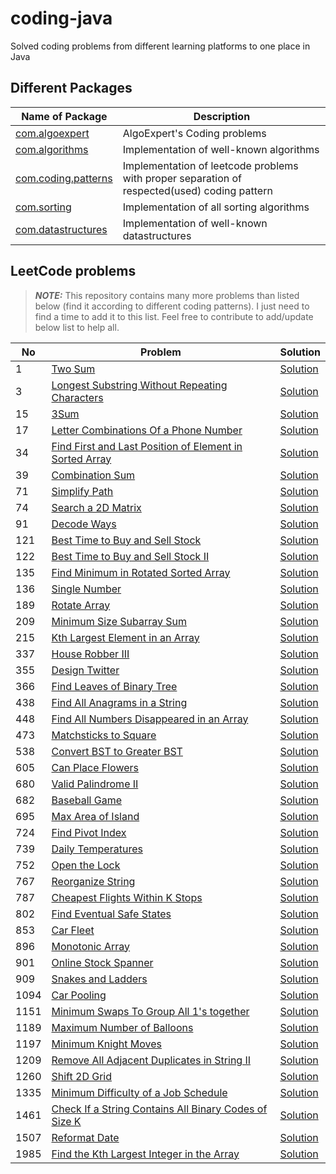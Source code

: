 # coding-java
Solved coding problems from different learning platforms to one place in Java

## Different Packages
| Name of Package | Description |
| ----------------| ----------- |
| [com.algoexpert](https://github.com/ndesai15/coding-java/tree/master/src/com/algoexpert) | AlgoExpert's Coding problems |
| [com.algorithms](https://github.com/ndesai15/coding-java/tree/master/src/com/algorithms) | Implementation of well-known algorithms |
| [com.coding.patterns](https://github.com/ndesai15/coding-java/tree/master/src/com/coding/patterns) | Implementation of leetcode problems with proper separation of respected(used) coding pattern |
| [com.sorting](https://github.com/ndesai15/coding-java/tree/master/src/com/sorting) | Implementation of all sorting algorithms |
| [com.datastructures](https://github.com/ndesai15/coding-java/tree/master/src/com/datastructures) | Implementation of well-known datastructures |

## LeetCode problems
> **_NOTE:_**  This repository contains many more problems than listed below (find it according to different coding patterns). I just need to find a time to add it to this list. Feel free to contribute to add/update below list to help all.

| No | Problem | Solution |
| --- | ------ | -------- | 
| 1 | [Two Sum](https://leetcode.com/problems/two-sum/) | [Solution](https://github.com/ndesai15/coding-java/blob/master/src/com/coding/patterns/basicprogramming/TwoSum.java)
| 3 | [Longest Substring Without Repeating Characters](https://leetcode.com/problems/longest-substring-without-repeating-characters/) | [Solution](https://github.com/ndesai15/coding-java/blob/master/src/com/coding/patterns/slidingWindow/LongestSubStringWithOutRepeatingCharacters.java)
| 15 | [3Sum](https://leetcode.com/problems/3sum/) | [Solution](https://github.com/ndesai15/coding-java/blob/master/src/com/coding/patterns/twoPointers/TripletSumToZero.java)
| 17 | [Letter Combinations Of a Phone Number](https://leetcode.com/problems/letter-combinations-of-a-phone-number/) | [Solution](https://github.com/ndesai15/coding-java/blob/master/src/com/coding/patterns/backtracking/LetterCombinations.java)
| 34 | [Find First and Last Position of Element in Sorted Array](https://leetcode.com/problems/find-first-and-last-position-of-element-in-sorted-array/) | [Solution](https://github.com/ndesai15/coding-java/tree/master/src/com/coding/patterns/binarysearch/SearchRange.java)
| 39 | [Combination Sum](https://leetcode.com/problems/combination-sum/) | [Solution](https://github.com/ndesai15/coding-java/blob/master/src/com/coding/patterns/backtracking/CombinationSum.java)
| 71 | [Simplify Path](https://leetcode.com/problems/simplify-path/) | [Solution](https://github.com/ndesai15/coding-java/blob/master/src/com/coding/patterns/strings/SimplifyPath.java)
| 74 | [Search a 2D Matrix](https://leetcode.com/problems/search-a-2d-matrix/) |[Solution](https://github.com/ndesai15/coding-java/tree/master/src/com/coding/patterns/binarysearch/SearchIn2DMatrix.java)
| 91 | [Decode Ways](https://leetcode.com/problems/decode-ways/) | [Solution](https://github.com/ndesai15/coding-java/blob/master/src/com/coding/patterns/backtracking/DecodeWays.java)
| 121 | [Best Time to Buy and Sell Stock](https://leetcode.com/problems/best-time-to-buy-and-sell-stock/) | [Solution](https://github.com/ndesai15/coding-java/blob/master/src/com/coding/patterns/basicprogramming/BestTimeToBuySellStock.java)
| 122 | [Best Time to Buy and Sell Stock II](https://leetcode.com/problems/best-time-to-buy-and-sell-stock-ii/) | [Solution](https://github.com/ndesai15/coding-java/blob/master/src/com/coding/patterns/basicprogramming/BestTimeToBuySellStocksII.java)
| 135 | [Find Minimum in Rotated Sorted Array](https://leetcode.com/problems/find-minimum-in-rotated-sorted-array/) | [Solution](https://github.com/ndesai15/coding-java/blob/master/src/com/coding/patterns/binarysearch/SearchInRotatedSortedArray.java)
| 136 | [Single Number](https://leetcode.com/problems/single-number/) | [Solution](https://github.com/ndesai15/coding-java/blob/master/src/com/coding/patterns/bitwiseXOR/SingleNumberXOR.java)
| 189 | [Rotate Array](https://leetcode.com/problems/rotate-array/) | [Solution](https://github.com/ndesai15/coding-java/blob/master/src/com/coding/patterns/inplace/arrayInPlace/RotateArrays.java)
| 209 | [Minimum Size Subarray Sum](https://leetcode.com/problems/minimum-size-subarray-sum/) | [Solution](https://github.com/ndesai15/coding-java/blob/master/src/com/coding/patterns/slidingWindow/MinSizeSubArraySum.java)
| 215 | [Kth Largest Element in an Array](https://leetcode.com/problems/kth-largest-element-in-an-array/) | [Solution](https://github.com/ndesai15/coding-java/blob/master/src/com/coding/patterns/binarysearch/KThLargestElement.java)
| 337 | [House Robber III](https://leetcode.com/problems/house-robber-iii/) | [Solution](https://github.com/ndesai15/coding-java/blob/master/src/com/coding/patterns/dfs/HouseRobberIII.java)
| 355 | [Design Twitter](https://leetcode.com/problems/design-twitter/) | [Solution](https://github.com/ndesai15/coding-java/blob/master/src/com/coding/patterns/designs/DesignTwitter.java)
| 366 | [Find Leaves of Binary Tree](https://leetcode.com/problems/find-leaves-of-binary-tree/) | [Solution](https://github.com/ndesai15/coding-java/blob/master/src/com/coding/patterns/dfs/RemoveLeavesOfTree.java)
| 438 | [Find All Anagrams in a String](https://leetcode.com/problems/find-all-anagrams-in-a-string/) | [Solution](https://github.com/ndesai15/coding-java/blob/master/src/com/coding/patterns/slidingWindow/StringAnagrams.java)
| 448 | [Find All Numbers Disappeared in an Array](https://leetcode.com/problems/find-all-numbers-disappeared-in-an-array/) | [Solution](https://github.com/ndesai15/coding-java/blob/master/src/com/coding/patterns/arrays/FindNumbersDisappeared.java)
| 473 | [Matchsticks to Square](https://leetcode.com/problems/matchsticks-to-square/) | [Solution](https://github.com/ndesai15/coding-java/blob/master/src/com/coding/patterns/backtracking/MatchStick.java)
| 538 | [Convert BST to Greater BST](https://leetcode.com/problems/convert-bst-to-greater-tree/) | [Solution](https://github.com/ndesai15/coding-java/blob/master/src/com/coding/patterns/dfs/GreaterBST.java)
| 605 | [Can Place Flowers](https://leetcode.com/problems/can-place-flowers/) | [Solution](https://github.com/ndesai15/coding-java/blob/master/src/com/coding/patterns/arrays/CanPlaceFlowers.java)
| 680 | [Valid Palindrome II](https://leetcode.com/problems/valid-palindrome-ii/) | [Solution](https://github.com/ndesai15/coding-java/blob/master/src/com/coding/patterns/basicprogramming/ValidPalindromeII.java)
| 682 | [Baseball Game](https://leetcode.com/problems/baseball-game/) | [Solution](https://github.com/ndesai15/coding-java/blob/master/src/com/coding/patterns/stacks/BaseBallGame.java)
| 695 | [Max Area of Island](https://leetcode.com/problems/max-area-of-island/) | [Solution](https://github.com/ndesai15/coding-java/blob/master/src/com/coding/patterns/dfs/MaxAreaofIsland.java)
| 724 | [Find Pivot Index](https://leetcode.com/problems/find-pivot-index/) | [Solution](https://github.com/ndesai15/coding-java/blob/master/src/com/coding/patterns/arrays/PivotIndexFinder.java)
| 739 | [Daily Temperatures](https://leetcode.com/problems/daily-temperatures/) | [Solution](https://github.com/ndesai15/coding-java/blob/master/src/com/coding/patterns/datastructures/stacks/DailyTemperatures.java)
| 752 | [Open the Lock](https://leetcode.com/problems/open-the-lock/) | [Solution](https://github.com/ndesai15/coding-java/blob/master/src/com/coding/patterns/bfs/OpenLock.java)
| 767 | [Reorganize String](https://leetcode.com/problems/reorganize-string/) | [Solution](https://github.com/ndesai15/coding-java/blob/master/src/com/coding/patterns/heap/ReOrganizeString.java)
| 787 | [Cheapest Flights Within K Stops](https://leetcode.com/problems/cheapest-flights-within-k-stops/) | [Solution](https://github.com/ndesai15/coding-java/blob/master/src/com/algorithms/CheapestFlightsWithinKStops.java)
| 802 | [Find Eventual Safe States](https://leetcode.com/problems/find-eventual-safe-states/) | [Solution]()
| 853 | [Car Fleet](https://leetcode.com/problems/car-fleet/) | [Solution]()
| 896 | [Monotonic Array](https://leetcode.com/problems/monotonic-array/) | [Solution](https://github.com/ndesai15/coding-java/blob/master/src/com/coding/patterns/arrays/MonotonicArray.java)
| 901 | [Online Stock Spanner](https://leetcode.com/problems/online-stock-span/) | [Solution](https://github.com/ndesai15/coding-java/blob/master/src/com/coding/patterns/datastructures/stacks/StockSpanner.java)
| 909 | [Snakes and Ladders](https://leetcode.com/problems/snakes-and-ladders/) | [Solution](https://github.com/ndesai15/coding-java/blob/master/src/com/coding/patterns/bfs/SnakesLadders.java)
| 1094 | [Car Pooling](https://leetcode.com/problems/car-pooling/) | [Solution](https://github.com/ndesai15/coding-java/blob/master/src/com/coding/patterns/hashmap/MaxNumberOfBalloons.java)
| 1151 | [Minimum Swaps To Group All 1's together](https://leetcode.com/problems/minimum-swaps-to-group-all-1s-together/) | [Solution](https://github.com/ndesai15/coding-java/blob/master/src/com/coding/patterns/slidingWindow/MinSwapsGroupOnes.java)
| 1189 | [Maximum Number of Balloons](https://leetcode.com/problems/maximum-number-of-balloons/) | [Solution]()
| 1197 | [Minimum Knight Moves](https://leetcode.com/problems/minimum-knight-moves/) | [Solution](https://github.com/ndesai15/coding-java/blob/master/src/com/coding/patterns/bfs/MinimumKnightMoves.java)
| 1209 | [Remove All Adjacent Duplicates in String II](https://leetcode.com/problems/remove-all-adjacent-duplicates-in-string-ii/) | [Solution]()
| 1260 | [Shift 2D Grid](https://leetcode.com/problems/shift-2d-grid/) | [Solution](https://github.com/ndesai15/coding-java/blob/master/src/com/coding/patterns/arrays/Shift2DGrid.java)
| 1335 | [Minimum Difficulty of a Job Schedule](https://leetcode.com/problems/minimum-difficulty-of-a-job-schedule/) | [Solution](https://github.com/ndesai15/coding-java/blob/master/src/com/coding/patterns/dfs/MinDiffJobSchedule.java)
| 1461 | [Check If a String Contains All Binary Codes of Size K](https://leetcode.com/problems/check-if-a-string-contains-all-binary-codes-of-size-k/) | [Solution](https://github.com/ndesai15/coding-java/blob/master/src/com/coding/patterns/slidingWindow/StringContainsBinaryCodesOfSizeK.java)
| 1507 | [Reformat Date](https://leetcode.com/problems/reformat-date/) | [Solution](https://github.com/ndesai15/coding-java/tree/master/src/com/coding/patterns/basicprogramming)
| 1985 | [Find the Kth Largest Integer in the Array](https://leetcode.com/problems/find-the-kth-largest-integer-in-the-array/) | [Solution](https://github.com/ndesai15/coding-java/blob/master/src/com/coding/patterns/binarysearch/KthLargestNumber.java)
